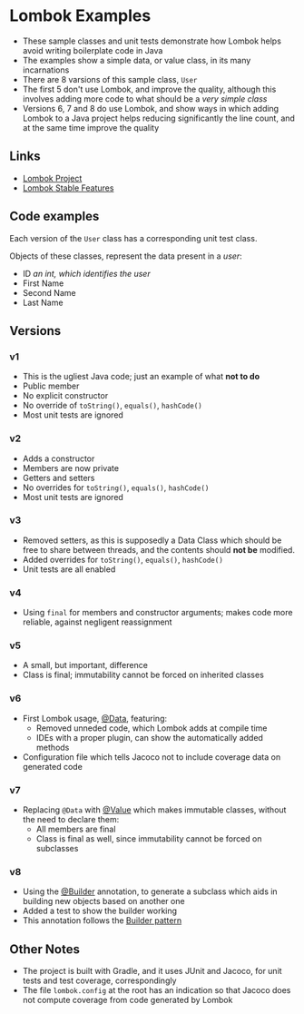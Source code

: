 # Lombok Examples

* These sample classes and unit tests demonstrate how Lombok helps
  avoid writing boilerplate code in Java
* The examples show a simple data, or value class, in its many incarnations
* There are 8 varsions of this sample class, `User`
* The first 5 don't use Lombok, and improve the quality, although this involves
  adding more code to what should be a _very simple class_
* Versions 6, 7 and 8 do use Lombok, and show ways in which adding Lombok to
  a Java project helps reducing significantly the line count, and at the same
  time improve the quality

## Links

* [Lombok Project](https://projectlombok.org/)
* [Lombok Stable Features](https://projectlombok.org/features/all)

## Code examples

Each version of the `User` class has a corresponding unit test class.

Objects of these classes, represent the data present
in a _user_:

* ID           _an int, which identifies the user_
* First Name
* Second Name
* Last Name

## Versions

### v1

* This is the ugliest Java code; just an example of what **not to do**
* Public member
* No explicit constructor
* No override of `toString()`, `equals()`, `hashCode()`
* Most unit tests are ignored

### v2

* Adds a constructor
* Members are now private
* Getters and setters
* No overrides for `toString()`, `equals()`, `hashCode()`
* Most unit tests are ignored

### v3

* Removed setters, as this is supposedly a Data Class which should be
  free to share between threads, and the contents should **not be**
  modified.
* Added overrides for `toString()`, `equals()`, `hashCode()`
* Unit tests are all enabled

### v4

* Using `final` for members and constructor arguments; makes code more
  reliable, against negligent reassignment

### v5

* A small, but important, difference
* Class is final; immutability cannot be forced on inherited classes

### v6

* First Lombok usage, [@Data](https://projectlombok.org/features/Data), featuring:
  * Removed unneded code, which Lombok adds at compile time
  * IDEs with a proper plugin, can show the automatically added
    methods
* Configuration file which tells Jacoco not to include coverage data
  on generated code

### v7

* Replacing `@Data` with [@Value](https://projectlombok.org/features/Value)
  which makes immutable classes, without the need to declare them:
  * All members are final
  * Class is final as well, since immutability cannot be forced on subclasses

### v8

* Using the [@Builder](https://projectlombok.org/features/Builder) annotation,
  to generate a subclass which aids in building new objects based on another one
* Added a test to show the builder working
* This annotation follows the [Builder pattern](https://en.wikipedia.org/wiki/Builder_pattern)

## Other Notes

* The project is built with Gradle, and it uses JUnit and Jacoco, for unit tests and test coverage,
  correspondingly
* The file `lombok.config` at the root has an indication so that Jacoco does not compute coverage
  from code generated by Lombok
